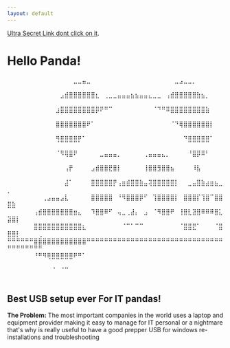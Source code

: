 ```yaml
---
layout: default
---
```


[Ultra Secret Link dont click on it](./NotAvirusyet.html).

# Hello Panda!

⠀⠀⠀⠀⠀⠀⠀⠀⠀⠀⠀⠀⠀⠀⠀⣀⣀⣤⣀⠀⠀⠀⠀⠀⠀⠀⠀⠀⠀⠀⠀⠀⠀⠀⠀⠀⠀⠀⣀⣠⣀⣀⡀⠀⠀⠀⠀⠀⠀⠀⠀⠀⠀⠀⠀⠀⠀
⠀⠀⠀⠀⠀⠀⠀⠀⠀⠀⠀⠀⣠⣾⣿⣿⣿⣿⣿⣿⣆⠀⢀⣀⣀⣤⣤⣤⣦⣦⣤⣤⣄⣀⣀⠀⢠⣾⣿⣿⣿⣿⣿⣷⣦⡀⠀⠀⠀⠀⠀⠀⠀⠀⠀⠀⠀
⠀⠀⠀⠀⠀⠀⠀⠀⠀⠀⠀⣰⣿⣿⣿⣿⣿⣿⣿⣿⡿⠟⠛⠉⠀⠀⠀⠀⠀⠀⠀⠀⠀⠈⠙⠛⠿⣿⣿⣿⣿⣿⣿⣿⣿⣷⠀⠀⠀⠀⠀⠀⠀⠀⠀⠀⠀
⠀⠀⠀⠀⠀⠀⠀⠀⠀⠀⠀⣿⣿⣿⣿⣿⣿⣿⠟⠁⠀⠀⠀⠀⠀⠀⠀⠀⠀⠀⠀⠀⠀⠀⠀⠀⠀⠈⠙⢿⣿⣿⣿⣿⣿⣿⡇⠀⠀⠀⠀⠀⠀⠀⠀⠀⠀
⠀⠀⠀⠀⠀⠀⠀⠀⠀⠀⠀⢻⣿⣿⣿⣿⡟⠁⠀⠀⠀⠀⠀⠀⠀⠀⠀⠀⠀⠀⠀⠀⠀⠀⠀⠀⠀⠀⠀⠀⠙⣿⣿⣿⣿⣿⠁⠀⠀⠀⠀⠀⠀⠀⠀⠀⠀
⠀⠀⠀⠀⠀⠀⠀⠀⠀⠀⠀⠈⠻⢿⣿⠟⠀⠀⠀⠀⠀⣀⣤⣤⣤⡀⠀⠀⠀⠀⠀⢀⣤⣤⣤⣄⡀⠀⠀⠀⠀⠘⣿⡿⠿⠃⠀⠀⠀⠀⠀⠀⠀⠀⠀⠀⠀
⠀⠀⠀⠀⠀⠀⠀⠀⠀⠀⠀⠀⠀⢠⡟⠀⠀⠀⠀⣠⣾⣿⣿⣟⣿⡇⠀⠀⠀⠀⠀⢸⣿⣿⣻⣿⣿⣦⠀⠀⠀⠀⠸⣧⠀⠀⠀⠀⠀⠀⠀⠀⠀⠀⠀⠀⠀
⠀⠀⠀⠀⠀⠀⠀⠀⠀⠀⠀⠀⠀⣼⠁⠀⠀⠀⠀⣿⣿⣿⣿⣿⡟⢠⣶⣾⣿⣿⣷⣤⢽⣿⣿⣿⣿⣿⡇⠀⠀⣀⣤⣿⣷⣴⣶⣦⣀⡀⠀⠀⠀⠀⠀⠀⠀
⠀⠀⠀⠀⠀⠀⠀⠀⢀⣠⣤⣤⣠⣇⠀⠀⠀⠀⠀⣿⣿⣿⣿⣿⠀⠘⠻⣿⣿⣿⡿⠋⠀⢹⣿⣿⣿⣿⡇⠀⣿⣿⣿⡏⢹⣿⠉⣿⣿⣿⣷⠀⠀⠀⠀⠀⠀
⠀⠀⠀⠀⠀⠀⢠⣾⣿⣿⣿⣿⣿⣿⣿⣶⣄⠀⠀⠹⣿⣿⠿⠋⠀⢤⣀⢀⣼⡄⠀⣠⠀⠈⠻⣿⣿⠟⠀⢸⣿⣇⣽⣿⠿⠿⠿⣿⣅⣽⣿⡇⠀⠀⠀⠀⠀
⠀⠀⠀⠀⠀⠀⣿⣿⣿⣿⣿⣿⣿⣿⣿⣿⣿⣆⠀⠀⠀⠀⠀⠀⠀⠀⠈⠉⠁⠉⠉⠀⠀⠀⠀⠀⠀⠀⠀⠈⣿⣿⣟⠁⠀⠀⠀⠈⣿⣿⣿⡇⠀⠀⠀⠀⢀
⠛⠛⠛⠛⠛⠛⣿⣿⣿⣿⣿⣿⣿⣿⣿⣿⣿⣿⠛⠛⠛⠛⠛⠛⠛⠛⠛⠛⠛⠛⠛⠛⠛⠛⠛⠛⠛⠛⠛⠛⠛⠛⠛⠛⠛⠛⠛⠛⠛⠛⠛⠛⠛⠛⠛⠛⠛
⠀⠀⠀⠀⠀⠀⠘⠛⠻⢿⣿⣿⣿⣿⣿⠟⠛⠁⠀⠀⠀⠀⠀⠀⠀⠀⠀⠀⠀⠀⠀⠀⠀⠀⠀⠀⠀⠀⠀⠀⠀⠀⠀⠀⠀⠀⠀⠀⠀⠀⠀⠀⠀⠀⠀⠀⠀
⠀⠀⠀⠀⠀⠀⠀⠀⠀⠀⠈⠀⠈⠉⠀⠀⠀⠀⠀⠀⠀⠀⠀⠀⠀⠀⠀⠀⠀⠀⠀⠀⠀⠀⠀⠀⠀⠀⠀⠀⠀⠀⠀⠀⠀⠀⠀⠀⠀⠀⠀⠀⠀⠀⠀⠀⠀

## Best USB setup ever For IT pandas!
**The Problem:** The most important companies in the world uses a laptop and equipment provider making it easy to manage for IT personal or a nightmare 
that's why is really useful to have a good prepper USB for windows re-installations and troubleshooting
